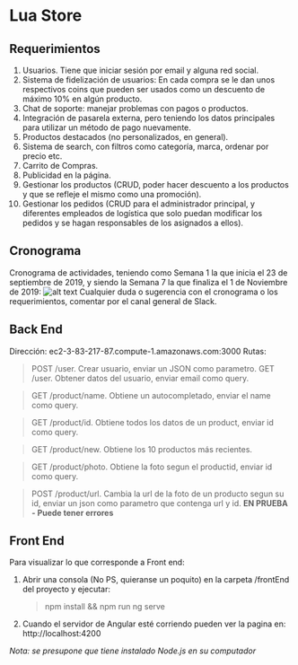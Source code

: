 # Lua Store
## Requerimientos
1.	Usuarios. Tiene que iniciar sesión por email y alguna red social.
2.	Sistema de fidelización de usuarios: En cada compra se le dan unos respectivos coins que pueden ser usados como un descuento de máximo 10% en algún producto.
3.	Chat de soporte: manejar problemas con pagos o productos.
4.	Integración de pasarela externa, pero teniendo los datos principales para utilizar un método de pago nuevamente.
5.	Productos destacados (no personalizados, en general).
6.  Sistema de search, con filtros como categoría, marca, ordenar por precio etc.
7.	Carrito de Compras.
8.	Publicidad en la página.
9.	Gestionar los productos (CRUD, poder hacer descuento a los productos y que se refleje el mismo como una promoción).
10.	Gestionar los pedidos (CRUD para el administrador principal, y diferentes empleados de logística que solo puedan modificar los pedidos y se hagan responsables de los asignados a ellos).

## Cronograma
Cronograma de actividades, teniendo como Semana 1 la que inicia el 23 de septiembre de 2019, y siendo la Semana 7 la que finaliza el 1 de Noviembre de 2019:
![alt text](https://i.imgur.com/sR48VUJ.png)
Cualquier duda o sugerencia con el cronograma o los requerimientos, comentar por el canal general de Slack.

## Back End
Dirección: ec2-3-83-217-87.compute-1.amazonaws.com:3000
Rutas:
> POST /user.
Crear usuario, enviar un JSON como parametro.
> GET /user.
Obtener datos del usuario, enviar email como query.

> GET /product/name.
Obtiene un autocompletado, enviar el name como query.

> GET /product/id.
Obtiene todos los datos de un product, enviar id como query.

> GET /product/new.
Obtiene los 10 productos más recientes.

> GET /product/photo.
Obtiene la foto segun el productid, enviar id como query.

> POST /product/url.
Cambia la url de la foto de un producto segun su id, enviar un json como parametro que contenga url y id.
**EN PRUEBA - Puede tener errores**

## Front End
Para visualizar lo que corresponde a Front end:
1. Abrir una consola (No PS, quieranse un poquito) en la carpeta /frontEnd del proyecto y ejecutar:

    > npm install && npm run ng serve
  
2. Cuando el servidor de Angular esté corriendo pueden ver la pagina en: http://localhost:4200  


_Nota: se presupone que tiene instalado Node.js en su computador_
